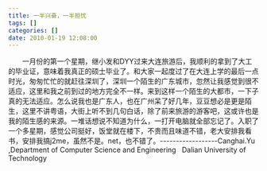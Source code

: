 ```yaml
---
title: 一半兴奋，一半担忧
tags: []
categories: []
date: 2010-01-19 12:08:00 
---
```



&emsp;&emsp;一月份的第一个星期，继小发和DYY过来大连旅游后，我顺利的拿到了大工的毕业证，意味着我真正的硕士毕业了。和大家一起度过了在大连上学的最后一点时光，匆匆忙忙的就赶往深圳了，深圳一个陌生的广东城市，忽然让我感觉到很不适应，这里和我之前到过的地方完全不一样。来到这样一个陌生的大都市，一下子真的无法适应。怎么说我也是广东人，也在广州呆了好几年，豆豆想必是更是陌生，这里不讲粤语，大街上听不到几句白话，除了前来旅游的游客吧，这或许也是我的陌生感的来源。一堆话想说不知道为什么，一打开电脑就全部忘记了。入职了一个多星期，感觉公司挺好，饭堂就在楼下，不贵而且味道不错，老大安排我看书，安排我搞j2me，虽然不是。net，也不错了。------------------Canghai.Yu ,Department of Computer Science and Engineering   Dalian University of Technology